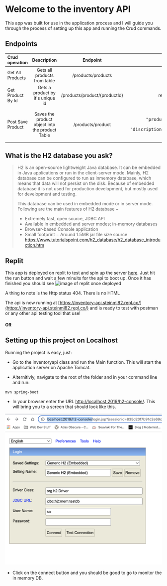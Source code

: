 # Welcome to the inventory API
This app was built for use in the application process and I will guide you through the process of setting up this app and running the Crud commands.  

## Endpoints
| Crud operation     | Description |  Endpoint   | Notes |
| :---        |    :----:   |   :----:   |          ---: |
| Get All Products      | Gets all products from table      |  /products/products | N/A |
| Get Product By Id   | Gets a product by it's unique id       |  /products/product/{productId}   |  replace productId with unique id |
| Post Save Product     | Saves the product object into the product Table     |  /products/product | <pre>{<br>    "productname": "TEST TEST TEST TEST",<br>    "discription": "TEST TEST TEST TEST"<br>}</pre> |


## What is the H2 database you ask?  

 > H2 is an open-source lightweight Java database. It can be embedded in Java applications or run in the client-server mode. Mainly, H2 database can be configured to run as inmemory database, which means that data will not persist on the disk. Because of embedded database it is not used for production development, but mostly used for development and testing.
> 
>This database can be used in embedded mode or in server mode. Following are the main features of H2 database −
>
> - Extremely fast, open source, JDBC API
> - Available in embedded and server modes; in-memory databases
> - Browser-based Console application
> - Small footprint − Around 1.5MB jar file size
> source <https://www.tutorialspoint.com/h2_database/h2_database_introduction.htm>

## Replit 
This app is deployed on replit to test and spin up the server [here](https://replit.com/@Steinml82/inventory-api#src/main/resources/application.properties).
Just hit the run button and wait a few minuits for the api to boot up.  Once it has finished you should see ![image of replit once deployed]() 

A thing to note is the Http status 404. There is no HTML 

The api is now running at [https://inventory-api.steinml82.repl.co/](https://inventory-api.steinml82.repl.co/) and is ready to test with postman or any other api testing tool that use!

#### OR

## Setting up this project on Localhost
Running the project is easy, just:

- Go to the inventoryapi class and run the Main function.
This will start the application server on Apache Tomcat.

- Alternitivly, navigate to the root of the folder and in your command line and  run: 
 ```
 mvn spring-boot
 ```

- In your browser enter the URL <http://localhost:2019/h2-console/>. This will bring you to a screen that should look like this.  

![look like this](H2-database%20PM.png)

- Click on the connect button and you should be good to go to monitor the in memory DB.

